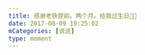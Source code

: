```yaml
---
title: 感谢老铁提前。两个月。给我过生日🥳🥳
date: 2017-08-09 19:25:02
mCategories: [说说]
type: moment
---
```


<div id="pics-20170809192502"></div>

<script src="/lib/moment/pics.js"></script>
<script>
var data = [
    {"link": "2017-08-09_000000.jpeg", "type": "shuoshuo"}
];
picsRender(data, "pics-20170809192502");
</script>

